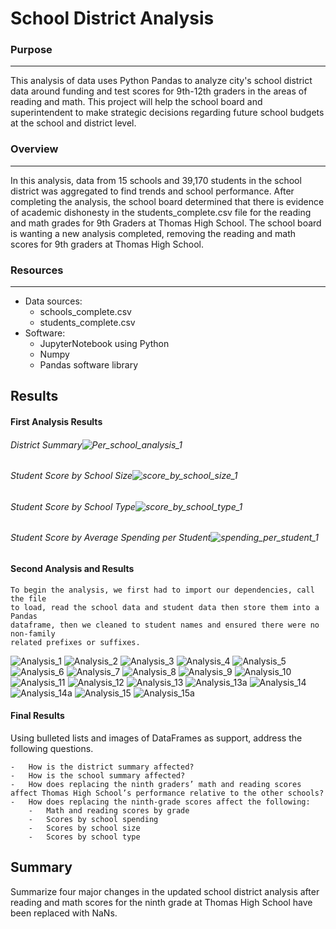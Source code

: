 # School District Analysis
### Purpose
---
This analysis of data uses Python Pandas to analyze city's school district data around funding and test scores for 9th-12th graders in the areas of reading and math. This project will help the school board and superintendent to make strategic decisions regarding future school budgets at the school and district level. 

### Overview
---
In this analysis, data from 15 schools and 39,170 students in the school district was aggregated to find trends and school performance. After completing the analysis, the school board determined that there is evidence of academic dishonesty in the students_complete.csv file for the reading and math grades for 9th Graders at Thomas High School. The school board is wanting a new analysis completed, removing the reading and math scores for 9th graders at Thomas High School. 

### Resources
---
- Data sources: 
	- schools_complete.csv
	- students_complete.csv
- Software:
	- JupyterNotebook using Python
	- Numpy
	- Pandas software library

## Results


#### First Analysis  Results
###### District Summary![Per_school_analysis_1](https://user-images.githubusercontent.com/79758494/114315899-b244fd80-9ac6-11eb-9e93-a3a2798b2251.PNG)
###### Student Score by School Size![score_by_school_size_1](https://user-images.githubusercontent.com/79758494/114315904-b709b180-9ac6-11eb-9004-038eee860cca.PNG)
###### Student Score by School Type![score_by_school_type_1](https://user-images.githubusercontent.com/79758494/114315908-b8d37500-9ac6-11eb-9c02-f17711890f8c.PNG)
###### Student Score by Average Spending per Student![spending_per_student_1](https://user-images.githubusercontent.com/79758494/114315911-ba04a200-9ac6-11eb-9b29-3799f5394636.PNG)
 
#### Second Analysis and  Results
	To begin the analysis, we first had to import our dependencies, call the file 
	to load, read the school data and student data then store them into a Pandas 
	dataframe, then we cleaned to student names and ensured there were no non-family
	related prefixes or suffixes. 
![Analysis_1](https://user-images.githubusercontent.com/79758494/114316857-1669c080-9acb-11eb-838d-f3af2eaa417d.PNG)
![Analysis_2](https://user-images.githubusercontent.com/79758494/114316858-1669c080-9acb-11eb-902e-1cae23de400e.PNG)
![Analysis_3](https://user-images.githubusercontent.com/79758494/114316860-17025700-9acb-11eb-81ad-02e1ba6bb0f2.PNG)
![Analysis_4](https://user-images.githubusercontent.com/79758494/114316862-17025700-9acb-11eb-8d62-663bf3f8ceb0.PNG)
![Analysis_5](https://user-images.githubusercontent.com/79758494/114316864-17025700-9acb-11eb-9843-1d8ad7cfabc0.PNG)
![Analysis_6](https://user-images.githubusercontent.com/79758494/114316865-17025700-9acb-11eb-8f60-c9f85e47fed7.PNG)
![Analysis_7](https://user-images.githubusercontent.com/79758494/114316866-17025700-9acb-11eb-86b4-27a3034d7cb9.PNG)
![Analysis_8](https://user-images.githubusercontent.com/79758494/114316867-179aed80-9acb-11eb-855a-8d9aedef310d.PNG)
![Analysis_9](https://user-images.githubusercontent.com/79758494/114316868-179aed80-9acb-11eb-91cd-b355256c94b1.PNG)
![Analysis_10](https://user-images.githubusercontent.com/79758494/114316869-179aed80-9acb-11eb-8e07-0374038828f5.PNG)
![Analysis_11](https://user-images.githubusercontent.com/79758494/114316870-179aed80-9acb-11eb-97f5-eec396c649db.PNG)
![Analysis_12](https://user-images.githubusercontent.com/79758494/114316871-179aed80-9acb-11eb-816a-55818ba99f66.PNG)
![Analysis_13](https://user-images.githubusercontent.com/79758494/114316872-179aed80-9acb-11eb-9058-eefed1aa6831.PNG)
![Analysis_13a](https://user-images.githubusercontent.com/79758494/114316873-18338400-9acb-11eb-9790-84a68a0271f7.PNG)
![Analysis_14](https://user-images.githubusercontent.com/79758494/114316874-18338400-9acb-11eb-871c-e9356d012904.PNG)
![Analysis_14a](https://user-images.githubusercontent.com/79758494/114316875-18338400-9acb-11eb-8d4e-44b735bf5796.PNG)
![Analysis_15](https://user-images.githubusercontent.com/79758494/114316876-18338400-9acb-11eb-836f-603793148335.PNG)
![Analysis_15a](https://user-images.githubusercontent.com/79758494/114316877-18338400-9acb-11eb-8917-7aabc6b37829.PNG)
#### Final Results
 Using bulleted lists and images of DataFrames as support, address the following questions.
    
    -   How is the district summary affected?
    -   How is the school summary affected?
    -   How does replacing the ninth graders’ math and reading scores affect Thomas High School’s performance relative to the other schools?
    -   How does replacing the ninth-grade scores affect the following:
        -   Math and reading scores by grade
        -   Scores by school spending
        -   Scores by school size
        -   Scores by school type
## Summary
Summarize four major changes in the updated school district analysis after reading and math scores for the ninth grade at Thomas High School have been replaced with NaNs.
